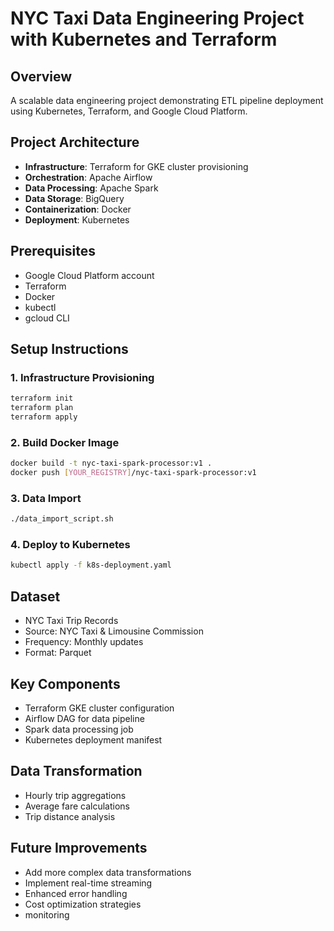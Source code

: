 # NYC Taxi Data Engineering Project with Kubernetes and Terraform

## Overview
A scalable data engineering project demonstrating ETL pipeline deployment using Kubernetes, Terraform, and Google Cloud Platform.

## Project Architecture
- **Infrastructure**: Terraform for GKE cluster provisioning
- **Orchestration**: Apache Airflow 
- **Data Processing**: Apache Spark
- **Data Storage**: BigQuery
- **Containerization**: Docker
- **Deployment**: Kubernetes

## Prerequisites
- Google Cloud Platform account
- Terraform
- Docker
- kubectl
- gcloud CLI

## Setup Instructions

### 1. Infrastructure Provisioning
```bash
terraform init
terraform plan
terraform apply
```

### 2. Build Docker Image
```bash
docker build -t nyc-taxi-spark-processor:v1 .
docker push [YOUR_REGISTRY]/nyc-taxi-spark-processor:v1
```

### 3. Data Import
```bash
./data_import_script.sh
```

### 4. Deploy to Kubernetes
```bash
kubectl apply -f k8s-deployment.yaml
```

## Dataset
- NYC Taxi Trip Records
- Source: NYC Taxi & Limousine Commission
- Frequency: Monthly updates
- Format: Parquet

## Key Components
- Terraform GKE cluster configuration
- Airflow DAG for data pipeline
- Spark data processing job
- Kubernetes deployment manifest

## Data Transformation
- Hourly trip aggregations
- Average fare calculations
- Trip distance analysis

## Future Improvements
- Add more complex data transformations
- Implement real-time streaming
- Enhanced error handling
- Cost optimization strategies
- monitoring